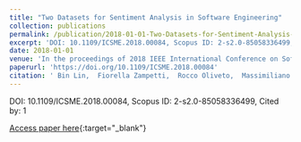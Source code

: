 ```yaml
---
title: "Two Datasets for Sentiment Analysis in Software Engineering"
collection: publications
permalink: /publication/2018-01-01-Two-Datasets-for-Sentiment-Analysis-in-Software-Engineering
excerpt: 'DOI: 10.1109/ICSME.2018.00084, Scopus ID: 2-s2.0-85058336499, Cited by: 1'
date: 2018-01-01
venue: 'In the proceedings of 2018 IEEE International Conference on Software Maintenance and Evolution, ICSME 2018, Madrid, Spain, September 23-29, 2018'
paperurl: 'https://doi.org/10.1109/ICSME.2018.00084'
citation: ' Bin Lin,  Fiorella Zampetti,  Rocco Oliveto,  Massimiliano Di,  Michele Lanza,  Gabriele Bavota, &quot;Two Datasets for Sentiment Analysis in Software Engineering.&quot; In the proceedings of 2018 IEEE International Conference on Software Maintenance and Evolution, ICSME 2018, Madrid, Spain, September 23-29, 2018, 2018.'
---
```

DOI: 10.1109/ICSME.2018.00084, Scopus ID: 2-s2.0-85058336499, Cited by: 1

[Access paper here](https://doi.org/10.1109/ICSME.2018.00084){:target="_blank"}
